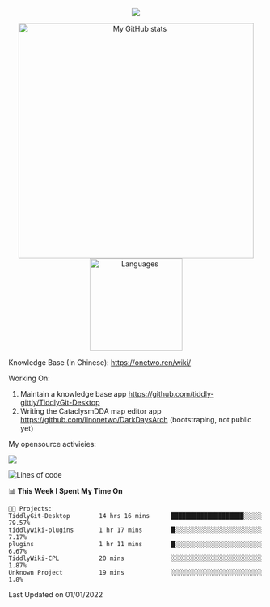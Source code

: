 <a href="https://github.com/linonetwo">
    <p align="center">
        <img src="https://github-profile-trophy.vercel.app/?username=linonetwo&column=7&theme=onedark"/>
    </p>
</a>
<a align="center" href="https://github.com/linonetwo">
  <p align="center">
    <img src="https://github-readme-stats.vercel.app/api?username=linonetwo&show_icons=true&count_private=true" alt="My GitHub stats" width="465"/>
    <img src="https://github-readme-stats.vercel.app/api/top-langs/?username=linonetwo&layout=compact&langs_count=10" alt="Languages" height="183">
  </p>
</a>

Knowledge Base (In Chinese): https://onetwo.ren/wiki/

Working On: 

1. Maintain a knowledge base app https://github.com/tiddly-gittly/TiddlyGit-Desktop
1. Writing the CataclysmDDA map editor app https://github.com/linonetwo/DarkDaysArch (bootstraping, not public yet)

My opensource activieies:

![](https://visitor-badge.glitch.me/badge?page_id=linonetwo.linonetwo)

<!--START_SECTION:waka-->
![Lines of code](https://img.shields.io/badge/From%20Hello%20World%20I%27ve%20Written-2%20Million%20lines%20of%20code-blue)

📊 **This Week I Spent My Time On** 

```text
🐱‍💻 Projects: 
TiddlyGit-Desktop        14 hrs 16 mins      ████████████████████░░░░░   79.57% 
tiddlywiki-plugins       1 hr 17 mins        █░░░░░░░░░░░░░░░░░░░░░░░░   7.17% 
plugins                  1 hr 11 mins        █░░░░░░░░░░░░░░░░░░░░░░░░   6.67% 
TiddlyWiki-CPL           20 mins             ░░░░░░░░░░░░░░░░░░░░░░░░░   1.87% 
Unknown Project          19 mins             ░░░░░░░░░░░░░░░░░░░░░░░░░   1.8%

```


 Last Updated on 01/01/2022
<!--END_SECTION:waka-->
